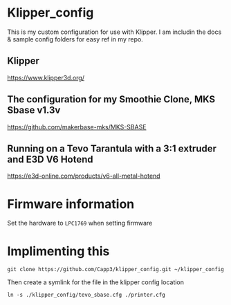 # Klipper_config

This is my custom configuration for use with Klipper. I am includin the docs & sample config folders for easy ref in my repo.

## Klipper

https://www.klipper3d.org/

## The configuration for my Smoothie Clone, MKS Sbase v1.3v

https://github.com/makerbase-mks/MKS-SBASE

## Running on a Tevo Tarantula with a 3:1 extruder and E3D V6 Hotend

https://e3d-online.com/products/v6-all-metal-hotend

# Firmware information

Set the hardware to `LPC1769` when setting firmware 

# Implimenting this

`git clone https://github.com/Capp3/klipper_config.git ~/klipper_config`

Then create a symlink for the file in the klipper config location

`ln -s ./klipper_config/tevo_sbase.cfg ./printer.cfg`